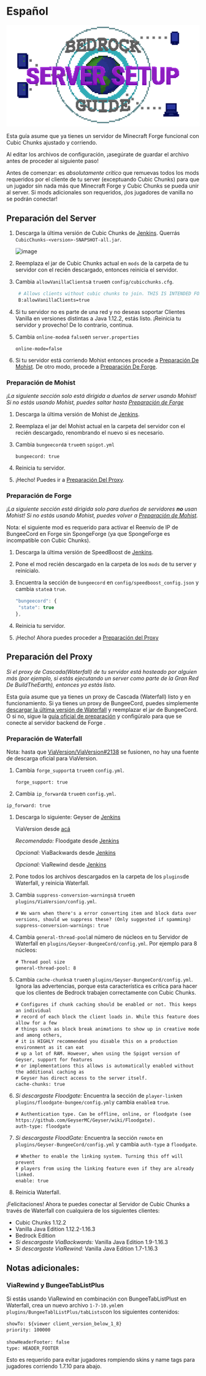 # Español

![](.gitbook/assets/serverguide.png)

Esta guía asume que ya tienes un servidor de Minecraft Forge funcional con Cubic Chunks ajustado y corriendo.

Al editar los archivos de configuración, ¡asegúrate de guardar el archivo antes de proceder al siguiente paso!

Antes de comenzar: es _absolutamente crítico_ que remuevas todos los mods requeridos por el cliente de tu server \(exceptuando Cubic Chunks\) para que un jugador sin nada más que Minecraft Forge y Cubic Chunks se pueda unir al server. Si mods adicionales son requeridos, ¡los jugadores de vanilla no se podrán conectar!

## Preparación del Server

1. Descarga la última versión de Cubic Chunks de [Jenkins](https://jenkins.daporkchop.net/job/Minecraft/job/CubicChunks/). Querrás `CubicChunks-<version>-SNAPSHOT-all.jar`.

   ![image](https://i.daporkchop.net/ulOLOAri.png)

2. Reemplaza el jar de Cubic Chunks actual en `mods` de la carpeta de tu servidor con el recién descargado,  entonces reinicia el servidor.
3. Cambia `allowVanillaClients`a `true`en `config/cubicchunks.cfg`.

   ```bash
    # Allows clients without cubic chunks to join. THIS IS INTENDED FOR VANILLA CLIENTS. This is VERY likely to break when used with other mods     
    B:allowVanillaClients=true
   ```

4. Si tu servidor no es parte de una red y no deseas soportar Clientes Vanilla en versiones distintas a Java 1.12.2, estás listo. ¡Reinicia tu servidor y provecho! De lo contrario, continua.
5. Cambia `online-mode`a `false`en `server.properties`

   ```text
   online-mode=false
   ```

6. Si tu servidor está corriendo Mohist entonces procede a [Preparación De Mohist](espanol.md#preparacion-de-mohist). De otro modo, procede a [Preparación De Forge](espanol.md#preparacion-de-forge).

### Preparación de Mohist

_¡La siguiente sección solo está dirigida a dueños de server usando Mohist! Si no estás usando Mohist, puedes saltar hasta_ [_Preparación de Forge_](espanol.md#preparacion-de-forge)

1. Descarga la última versión de Mohist de [Jenkins](https://ci.codemc.io/job/Mohist-Community/job/Mohist-1.12.2/lastSuccessfulBuild/artifact/projects/mohist/build/libs/).
2. Reemplaza el jar del Mohist actual en la carpeta del servidor con el recién descargado, renombrando el nuevo si es necesario.
3. Cambia `bungeecord`a `true`en `spigot.yml`

   ```text
   bungeecord: true
   ```

4. Reinicia tu servidor.
5. ¡Hecho! Puedes ir a [Preparación Del Proxy](espanol.md#preparacion-del-proxy).

### Preparación de Forge

_¡La siguiente sección está dirigida solo para dueños de servidores **no** usan Mohist! Si no estás usando Mohist, puedes volver a_ [_Preparación de Mohist_](espanol.md#preparacion-de-mohist)_._

Nota: el siguiente mod es requerido para activar el Reenvío de IP de BungeeCord en Forge sin SpongeForge \(ya que SpongeForge es incompatible con Cubic Chunks\).

1. Descarga la última versión de SpeedBoost de [Jenkins](https://jenkins.daporkchop.net/job/PorkStudios/job/SpeedBoost/job/master/lastSuccessfulBuild/artifact/build/libs/).
2. Pone el mod recién descargado en la carpeta de los `mods` de tu server y reinícialo. 
3. Encuentra la sección de `bungeecord` en `config/speedboost_config.json` y cambia `state`a `true`.

   ```javascript
   "bungeecord": {
    "state": true
   },
   ```

4. Reinicia tu servidor.
5. ¡Hecho! Ahora puedes proceder a [Preparación del Proxy](espanol.md#preparacion-del-proxy)

## **Preparación del Proxy**

_Si el proxy de Cascada\(Waterfall\) de tu servidor está hosteado por alguien más \(por ejemplo, si estás ejecutando un server como parte de la Gran Red De BuildTheEarth\), entonces ya estás listo._

Esta guía asume que ya tienes un proxy de Cascada \(Waterfall\) listo y en funcionamiento. Si ya tienes un proxy de BungeeCord, puedes simplemente [descargar la última versión de Waterfall](https://papermc.io/downloads#Waterfall) y reemplazar el jar de BungeeCord. O si no, sigue la [guía oficial de preparación](https://paper.readthedocs.io/en/latest/waterfall/getting-started.html) y configúralo para que se conecte al servidor backend de Forge .

### Preparación de Waterfall

Nota: hasta que [ViaVersion/ViaVersion\#2138](https://github.com/ViaVersion/ViaVersion/pull/2138) se fusionen, no hay una fuente de descarga oficial para ViaVersion.

1. Cambia `forge_support`a `true`en `config.yml`.

   ```text
   forge_support: true
   ```

2. Cambia `ip_forward`a `true`en `config.yml`.

```text
ip_forward: true
```

1. Descarga lo siguiente: Geyser de [Jenkins](https://cdn.discordapp.com/attachments/295539008891518977/766749691949744138/ViaVersion-3.2.0-SNAPSHOT.jar) 

   ViaVersion desde [acá](https://cdn.discordapp.com/attachments/295539008891518977/766749691949744138/ViaVersion-3.2.0-SNAPSHOT.jar)  

   _Recomendado:_ Floodgate desde [Jenkins](https://ci.nukkitx.com/job/GeyserMC/job/Floodgate/job/development/lastSuccessfulBuild/artifact/bungee/target/)  

   _Opcional:_ ViaBackwards desde [Jenkins](https://ci.viaversion.com/view/ViaBackwards/job/ViaBackwards/lastSuccessfulBuild/artifact/all/target/)  

   _Opcional:_ ViaRewind desde [Jenkins](https://ci.viaversion.com/view/ViaRewind/job/ViaRewind/lastSuccessfulBuild/artifact/all/target/)

2. Pone todos los archivos descargados en la carpeta de los `plugins`de Waterfall, y reinicia Waterfall.
3. Cambia `suppress-conversion-warnings`a `true`en `plugins/ViaVersion/config.yml`.

   ```text
   # We warn when there's a error converting item and block data over versions, should we suppress these? (Only suggested if spamming)
   suppress-conversion-warnings: true
   ```

4. Cambia `general-thread-pool`al número de núcleos en tu Servidor de Waterfall en `plugins/Geyser-BungeeCord/config.yml`. Por ejemplo para 8 núcleos:

   ```text
   # Thread pool size
   general-thread-pool: 8
   ```

5. Cambia `cache-chunks`a `true`en `plugins/Geyser-BungeeCord/config.yml`. Ignora las advertencias, porque esta característica es crítica para hacer que los clientes de Bedrock trabajen correctamente con Cubic Chunks.

   ```text
   # Configures if chunk caching should be enabled or not. This keeps an individual
   # record of each block the client loads in. While this feature does allow for a few
   # things such as block break animations to show up in creative mode and among others,
   # it is HIGHLY recommended you disable this on a production environment as it can eat
   # up a lot of RAM. However, when using the Spigot version of Geyser, support for features
   # or implementations this allows is automatically enabled without the additional caching as
   # Geyser has direct access to the server itself.
   cache-chunks: true
   ```

6. _Si descargaste Floodgate:_ Encuentra la sección de `player-link`en `plugins/floodgate-bungee/config.yml`y cambia `enable`a `true`.

   ```text
   # Authentication type. Can be offline, online, or floodgate (see https://github.com/GeyserMC/Geyser/wiki/Floodgate).
   auth-type: floodgate
   ```

7. _Si descargaste FloodGate:_ Encuentra la sección `remote` en `plugins/Geyser-BungeeCord/config.yml` y cambia `auth-type` a `floodgate`. 

   ```text
   # Whether to enable the linking system. Turning this off will prevent
   # players from using the linking feature even if they are already linked.  
   enable: true
   ```

8. Reinicia Waterfall.

¡Felicitaciones! Ahora te puedes conectar al Servidor de Cubic Chunks a través de Waterfall con cualquiera de los siguientes clientes:

* Cubic Chunks 1.12.2
* Vanilla Java Edition 1.12.2-1.16.3
* Bedrock Edition
* _Si descargaste ViaBackwards:_ Vanilla Java Edition 1.9-1.16.3
* _Si descargaste ViaRewind:_ Vanilla Java Edition 1.7-1.16.3

## Notas adicionales:

### ViaRewind y BungeeTabListPlus

Si estás usando ViaRewind en combinación con BungeeTabListPlust en Waterfall, crea un nuevo archivo `1-7-10.yml`en `plugins/BungeeTablListPlus/tabLists`con los siguientes contenidos:

```text
showTo: ${viewer client_version_below_1_8}
priority: 100000

showHeaderFooter: false
type: HEADER_FOOTER
```

Esto es requerido para evitar jugadores rompiendo skins y name tags para jugadores corriendo 1.7.10 para abajo.

